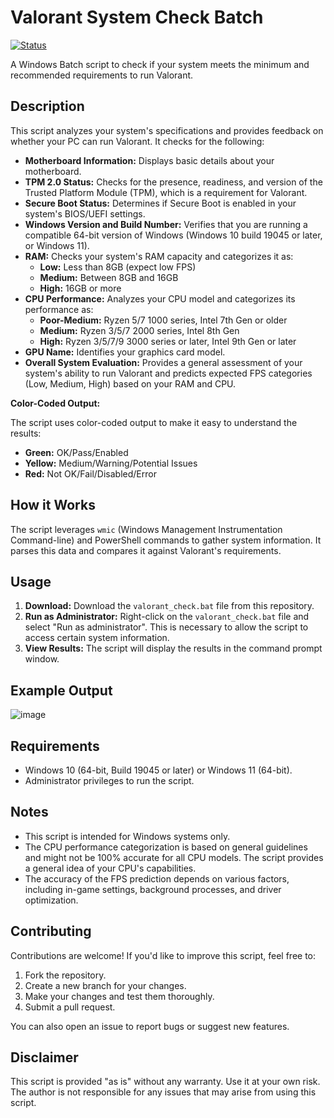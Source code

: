 # Valorant System Check Batch

[![Status](https://img.shields.io/badge/Status-Working-green)](https://shields.io/)

A Windows Batch script to check if your system meets the minimum and recommended requirements to run Valorant.

## Description

This script analyzes your system's specifications and provides feedback on whether your PC can run Valorant. It checks for the following:

-   **Motherboard Information:** Displays basic details about your motherboard.
-   **TPM 2.0 Status:** Checks for the presence, readiness, and version of the Trusted Platform Module (TPM), which is a requirement for Valorant.
-   **Secure Boot Status:** Determines if Secure Boot is enabled in your system's BIOS/UEFI settings.
-   **Windows Version and Build Number:** Verifies that you are running a compatible 64-bit version of Windows (Windows 10 build 19045 or later, or Windows 11).
-   **RAM:** Checks your system's RAM capacity and categorizes it as:
    -   **Low:** Less than 8GB (expect low FPS)
    -   **Medium:** Between 8GB and 16GB
    -   **High:** 16GB or more
-   **CPU Performance:** Analyzes your CPU model and categorizes its performance as:
    -   **Poor-Medium:** Ryzen 5/7 1000 series, Intel 7th Gen or older
    -   **Medium:** Ryzen 3/5/7 2000 series, Intel 8th Gen
    -   **High:** Ryzen 3/5/7/9 3000 series or later, Intel 9th Gen or later
-   **GPU Name:** Identifies your graphics card model.
-   **Overall System Evaluation:** Provides a general assessment of your system's ability to run Valorant and predicts expected FPS categories (Low, Medium, High) based on your RAM and CPU.

**Color-Coded Output:**

The script uses color-coded output to make it easy to understand the results:

-   **Green:** OK/Pass/Enabled
-   **Yellow:** Medium/Warning/Potential Issues
-   **Red:** Not OK/Fail/Disabled/Error

## How it Works

The script leverages `wmic` (Windows Management Instrumentation Command-line) and PowerShell commands to gather system information. It parses this data and compares it against Valorant's requirements.

## Usage

1.  **Download:** Download the `valorant_check.bat` file from this repository.
2.  **Run as Administrator:** Right-click on the `valorant_check.bat` file and select "Run as administrator". This is necessary to allow the script to access certain system information.
3.  **View Results:** The script will display the results in the command prompt window.

## Example Output
![image](https://github.com/user-attachments/assets/07c1b46e-7ec4-4fa7-b49e-16f6fa6014a9)

## Requirements

-   Windows 10 (64-bit, Build 19045 or later) or Windows 11 (64-bit).
-   Administrator privileges to run the script.

## Notes

-   This script is intended for Windows systems only.
-   The CPU performance categorization is based on general guidelines and might not be 100% accurate for all CPU models. The script provides a general idea of your CPU's capabilities.
-   The accuracy of the FPS prediction depends on various factors, including in-game settings, background processes, and driver optimization.

## Contributing

Contributions are welcome! If you'd like to improve this script, feel free to:

1.  Fork the repository.
2.  Create a new branch for your changes.
3.  Make your changes and test them thoroughly.
4.  Submit a pull request.

You can also open an issue to report bugs or suggest new features.

## Disclaimer

This script is provided "as is" without any warranty. Use it at your own risk. The author is not responsible for any issues that may arise from using this script.
